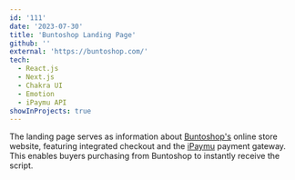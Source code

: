 ```yaml
---
id: '111'
date: '2023-07-30'
title: 'Buntoshop Landing Page'
github: ''
external: 'https://buntoshop.com/'
tech:
  - React.js
  - Next.js
  - Chakra UI
  - Emotion
  - iPaymu API
showInProjects: true
---
```


The landing page serves as information about [Buntoshop's](https://app.buntoshop.com/) online store website, featuring integrated checkout and the [iPaymu](https://ipaymu.com/) payment gateway. This enables buyers purchasing from Buntoshop to instantly receive the script.
